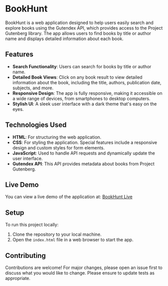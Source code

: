 # BookHunt

BookHunt is a web application designed to help users easily search and explore books using the Gutendex API, which provides access to the Project Gutenberg library. The app allows users to find books by title or author name and displays detailed information about each book.

## Features

- **Search Functionality**: Users can search for books by title or author name.
- **Detailed Book Views**: Click on any book result to view detailed information about the book, including the title, authors, publication date, subjects, and more.
- **Responsive Design**: The app is fully responsive, making it accessible on a wide range of devices, from smartphones to desktop computers.
- **Stylish UI**: A sleek user interface with a dark theme that's easy on the eyes.

## Technologies Used

- **HTML**: For structuring the web application.
- **CSS**: For styling the application. Special features include a responsive design and custom styles for form elements.
- **JavaScript**: Used to handle API requests and dynamically update the user interface.
- **Gutendex API**: This API provides metadata about books from Project Gutenberg.

## Live Demo

You can view a live demo of the application at: [BookHunt Live](https://your-live-url.com)

## Setup

To run this project locally:
1. Clone the repository to your local machine.
2. Open the `index.html` file in a web browser to start the app.

## Contributing

Contributions are welcome! For major changes, please open an issue first to discuss what you would like to change. Please ensure to update tests as appropriate.
